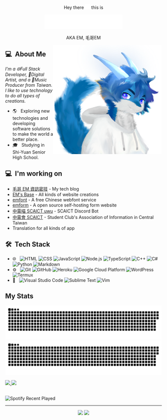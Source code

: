 <!-- @format -->

<div align=center>
Hey there <img src=hi.svg width=16px height=16px
alt=👋> this is  

<a src=http://elvismao.com><img src=name.svg width=250px
alt=👋></a>

AKA EM, 毛哥EM
</div>
<img src="https://raw.githubusercontent.com/Edit-Mr/Edit-Mr/main/avatar.PNG" align="right" width="350px" style=max-width:50vw;>

## 💻 &nbsp;About Me

_I'm a 🌐Full Stack Developer, 🎨Digital Artist, and a 🎵Music Producer from Taiwan. I like to use technology to do all types of creations._

-   🌎 &nbsp; Exploring new technologies and developing software solutions to make the world a better place.
-   🎓 &nbsp; Studying in Shi-Yuan Senior High School.

## 💻 &nbsp;I'm working on

-   [毛哥 EM 資訊密技](http://em-tec.github.io/) - My tech blog
-   [EM's Base](https://edit-mr.github.io/) - All kinds of website creations
-   [emfont](https://emfont.emtech.cc/) - A free Chinese webfont service
-   [emform](https://github.com/emform) - A open source self-hosting form website
-   [中電喵 SCAICT uwu](https://github.com/SCAICT/SCAICT-uwu) - SCAICT Discord Bot
-   [中電會 SCAICT](https://github.com/SCAICT) - Student Club's Association of Information in Central Taiwan
-   Translation for all kinds of app

## 🛠 &nbsp;Tech Stack

-   🌐 &nbsp;
    ![HTML](https://img.shields.io/badge/-HTML-333333?style=flat&logo=HTML5)
    ![CSS](https://img.shields.io/badge/-CSS-333333?style=flat&logo=CSS3&logoColor=1572B6)
    ![JavaScript](https://img.shields.io/badge/-JavaScript-333333?style=flat&logo=javascript)
    ![Node.js](https://img.shields.io/badge/-Node.js-333333?style=flat&logo=node.js)
    ![TypeScript](https://img.shields.io/badge/-TypeScript-333333?style=flat&logo=typescript)
    ![C++](https://img.shields.io/badge/-C++-333333?style=flat&logo=C)
    ![C#](https://img.shields.io/badge/-C%23-333333?style=flat&logo=c#)
    ![Python](https://img.shields.io/badge/-Python-333333?style=flat&logo=python)
    ![Markdown](https://img.shields.io/badge/-Markdown-333333?style=flat&logo=markdown)
-   ⚙️ &nbsp;
    ![Git](https://img.shields.io/badge/-Git-333333?style=flat&logo=git)
    ![GitHub](https://img.shields.io/badge/-GitHub-333333?style=flat&logo=github)
    ![Heroku](https://img.shields.io/badge/-Heroku-333333?style=flat&logo=heroku)
    ![Google Cloud Platform](https://img.shields.io/badge/-Google_Cloud_Platform-333333?style=flat&logo=google-cloud)
    ![WordPress](https://img.shields.io/badge/-WordPress-333333?style=flat&logo=wordpress)
    ![Termux](https://img.shields.io/badge/-Termux-333333?style=flat&logo=termux)
-   🔧 &nbsp;
    ![Visual Studio Code](https://img.shields.io/badge/-Visual%20Studio%20Code-333333?style=flat&logo=visual-studio-code&logoColor=007ACC)
    ![Sublime Text](https://img.shields.io/badge/-Sublime%20Text-333333?style=flat&logo=sublime-text)
    ![Vim](https://img.shields.io/badge/-Vim-333333?style=flat&logo=vim)

## My Stats

<p>
  
![GitHub Snake Light](https://raw.githubusercontent.com/Edit-Mr/Edit-Mr/output/github-contribution-grid-snake.svg#gh-light-mode-only)
![GitHub Snake dark](https://raw.githubusercontent.com/Edit-Mr/Edit-Mr/output/github-contribution-grid-snake-dark.svg#gh-dark-mode-only)
  
<a href="https://github.com/Edit-Mr">
  <img height="180em" src="https://github-readme-stats.vercel.app/api?username=Edit-Mr&show_icons=true&theme=radical" />
  <img height="180em" src="https://github-readme-stats-eight-theta.vercel.app/api/top-langs/?username=Edit-Mr&theme=radical&layout=compact&exclude_lang=java+r" />
</a>
<br><br>

![Spotify Recent Played](https://spotify-recently-played-readme.vercel.app/api?user=316utiv7pxnxemadfs54tszefzwm&unique=true)

</p>
  
*****
  
<p align="center">
<a href="mailto:info@elvismao.com"><img src="https://img.shields.io/badge/-info@elvismao.com-D14836?style=flat-square&logo=Gmail&logoColor=white"/></a>
<img src="https://komarev.com/ghpvc/?username=edit-mr&style=flat-square"/>
</p>

